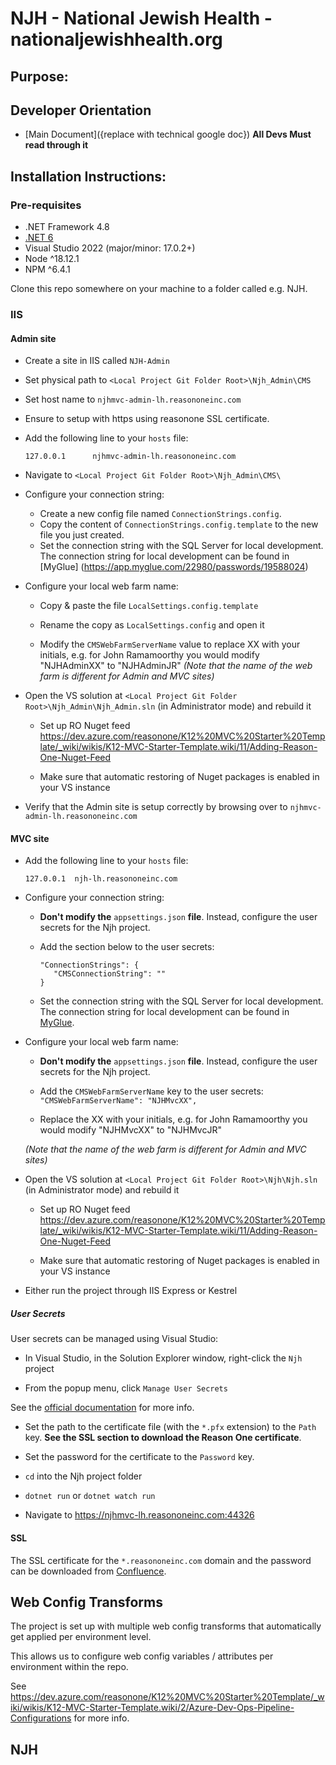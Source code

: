 # NJH - National Jewish Health - nationaljewishhealth.org

## Purpose:

## Developer Orientation

- [Main Document]({replace with technical google doc}) **All Devs Must read through it**

## Installation Instructions:

### Pre-requisites

- .NET Framework 4.8
- [.NET 6](https://dotnet.microsoft.com/download/dotnet/6.0)
- Visual Studio 2022 (major/minor: 17.0.2+)
- Node ^18.12.1
- NPM ^6.4.1

Clone this repo somewhere on your machine to a folder called e.g. NJH.

### IIS

#### Admin site

- Create a site in IIS called `NJH-Admin`
- Set physical path to `<Local Project Git Folder Root>\Njh_Admin\CMS`
- Set host name to `njhmvc-admin-lh.reasononeinc.com`
- Ensure to setup with https using reasonone SSL certificate.

- Add the following line to your `hosts` file:

  ```
  127.0.0.1      njhmvc-admin-lh.reasononeinc.com
  ```

- Navigate to `<Local Project Git Folder Root>\Njh_Admin\CMS\`

- Configure your connection string:

  - Create a new config file named `ConnectionStrings.config`.
  - Copy the content of `ConnectionStrings.config.template` to the new file you just created.
  - Set the connection string with the SQL Server for local development. The connection string for local development can be found in [MyGlue] (https://app.myglue.com/22980/passwords/19588024)

- Configure your local web farm name:

  - Copy & paste the file `LocalSettings.config.template`

  - Rename the copy as `LocalSettings.config` and open it

  - Modify the `CMSWebFarmServerName` value to replace XX with your initials, e.g. for John Ramamoorthy you would modify "NJHAdminXX" to "NJHAdminJR" _(Note that the name of the web farm is different for Admin and MVC sites)_

- Open the VS solution at `<Local Project Git Folder Root>\Njh_Admin\Njh_Admin.sln` (in Administrator mode) and rebuild it

  - Set up RO Nuget feed https://dev.azure.com/reasonone/K12%20MVC%20Starter%20Template/_wiki/wikis/K12-MVC-Starter-Template.wiki/11/Adding-Reason-One-Nuget-Feed

  - Make sure that automatic restoring of Nuget packages is enabled in your VS instance

- Verify that the Admin site is setup correctly by browsing over to `njhmvc-admin-lh.reasononeinc.com`

#### MVC site

- Add the following line to your `hosts` file:

  ```
  127.0.0.1  njh-lh.reasononeinc.com
  ```

- Configure your connection string:

  - **Don't modify the** `appsettings.json` **file**. Instead, configure the user secrets for the Njh project.

  - Add the section below to the user secrets:

    ```
    "ConnectionStrings": {
       "CMSConnectionString": ""
    }
    ```

  - Set the connection string with the SQL Server for local development.
    The connection string for local development can be found in [MyGlue](https://app.myglue.com/22980/passwords/19588024).

- Configure your local web farm name:

  - **Don't modify the** `appsettings.json` **file**. Instead, configure the user secrets for the Njh project.

  - Add the `CMSWebFarmServerName` key to the user secrets: `"CMSWebFarmServerName": "NJHMvcXX",`

  - Replace the XX with your initials, e.g. for John Ramamoorthy you would modify "NJHMvcXX" to "NJHMvcJR"

  _(Note that the name of the web farm is different for Admin and MVC sites)_

- Open the VS solution at `<Local Project Git Folder Root>\Njh\Njh.sln` (in Administrator mode) and rebuild it

  - Set up RO Nuget feed https://dev.azure.com/reasonone/K12%20MVC%20Starter%20Template/_wiki/wikis/K12-MVC-Starter-Template.wiki/11/Adding-Reason-One-Nuget-Feed

  - Make sure that automatic restoring of Nuget packages is enabled in your VS instance

- Either run the project through IIS Express or Kestrel

##### User Secrets

User secrets can be managed using Visual Studio:

- In Visual Studio, in the Solution Explorer window, right-click the `Njh` project

- From the popup menu, click `Manage User Secrets`

See the [official documentation](https://learn.microsoft.com/en-us/aspnet/core/security/app-secrets?view=aspnetcore-6.0&tabs=windows)
for more info.

- Set the path to the certificate file (with the `*.pfx` extension) to the `Path` key.
  **See the SSL section to download the Reason One certificate**.

- Set the password for the certificate to the `Password` key.

- `cd` into the Njh project folder

- `dotnet run` or `dotnet watch run`

- Navigate to https://njhmvc-lh.reasononeinc.com:44326

#### SSL

The SSL certificate for the `*.reasononeinc.com` domain and the password can be downloaded
from [Confluence](https://reasonone.atlassian.net/wiki/spaces/ROD/pages/1639252003/Reason+One+Wildcard+Certificate).

## Web Config Transforms

The project is set up with multiple web config transforms that automatically get applied per environment level.

This allows us to configure web config variables / attributes per environment within the repo.

See https://dev.azure.com/reasonone/K12%20MVC%20Starter%20Template/_wiki/wikis/K12-MVC-Starter-Template.wiki/2/Azure-Dev-Ops-Pipeline-Configurations
for more info.

## NJH
